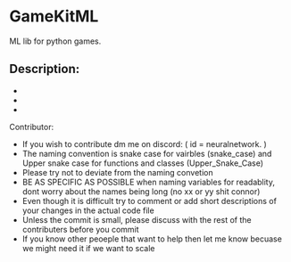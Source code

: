 # GameKitML
ML lib for python games.

Description:
-
-
-
-


Contributor:
- If you wish to contribute dm me on discord: ( id = neuralnetwork. )
- The naming convention is snake case for vairbles (snake_case) and Upper snake case for functions and classes (Upper_Snake_Case)
- Please try not to deviate from the naming convetion
- BE AS SPECIFIC AS POSSIBLE when naming variables for readablity, dont worry about the names being long (no xx or yy shit connor)
- Even though it is difficult try to comment or add short descriptions of your changes in the actual code file
- Unless the commit is small, please discuss with the rest of the contributers before you commit 
- If you know other peoeple that want to help then let me know becuase we might need it if we want to scale
